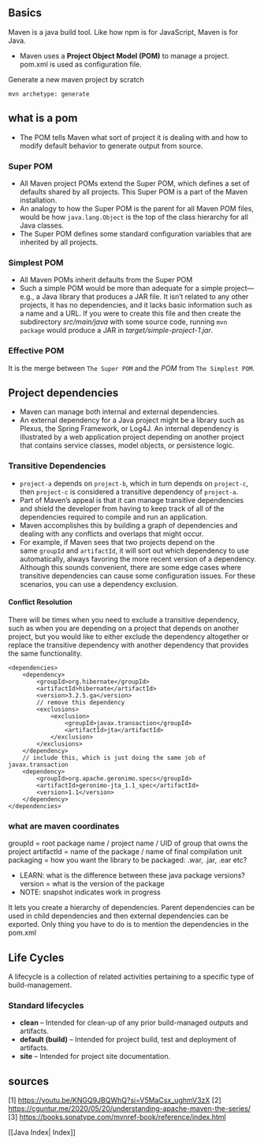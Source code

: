 ## Basics

Maven is a java build tool. Like how npm is for JavaScript, Maven is for Java.
*  Maven uses a **Project Object Model (POM)** to manage a project. pom.xml is used as configuration file.


Generate a new maven project by scratch
```
mvn archetype: generate
```


## what is a pom

* The POM tells Maven what sort of project it is dealing with and how to modify default behavior to generate output from source.

### Super POM

* All Maven project POMs extend the Super POM, which defines a set of defaults shared by all projects. This Super POM is a part of the Maven installation.
* An analogy to how the Super POM is the parent for all Maven POM files, would be how `java.lang.Object` is the top of the class hierarchy for all Java classes.
* The Super POM defines some standard configuration variables that are inherited by all projects.

### Simplest POM

* All Maven POMs inherit defaults from the Super POM
* Such a simple POM would be more than adequate for a simple project—e.g., a Java library that produces a JAR file. It isn’t related to any other projects, it has no dependencies, and it lacks basic information such as a name and a URL. If you were to create this file and then create the subdirectory _src/main/java_ with some source code, running `mvn package` would produce a JAR in _target/simple-project-1.jar_.

### Effective POM

It is the merge between `The Super POM` and the _POM_ from `The Simplest POM`.


## Project dependencies

* Maven can manage both internal and external dependencies. 
* An external dependency for a Java project might be a library such as Plexus, the Spring Framework, or Log4J. An internal dependency is illustrated by a web application project depending on another project that contains service classes, model objects, or persistence logic.

### Transitive Dependencies

 * `project-a` depends on `project-b`, which in turn depends on `project-c`, then `project-c` is considered a transitive dependency of `project-a`.
 * Part of Maven’s appeal is that it can manage transitive dependencies and shield the developer from having to keep track of all of the dependencies required to compile and run an application.
 * Maven accomplishes this by building a graph of dependencies and dealing with any conflicts and overlaps that might occur. 
 * For example, if Maven sees that two projects depend on the same `groupId` and `artifactId`, it will sort out which dependency to use automatically, always favoring the more recent version of a dependency. Although this sounds convenient, there are some edge cases where transitive dependencies can cause some configuration issues. For these scenarios, you can use a dependency exclusion.

#### Conflict Resolution

There will be times when you need to exclude a transitive dependency, such as when you are depending on a project that depends on another project, but you would like to either exclude the dependency altogether or replace the transitive dependency with another dependency that provides the same functionality.

```
<dependencies>
    <dependency>
        <groupId>org.hibernate</groupId>
        <artifactId>hibernate</artifactId>
        <version>3.2.5.ga</version>
        // remove this dependency
        <exclusions>
            <exclusion>
                <groupId>javax.transaction</groupId>
                <artifactId>jta</artifactId>
            </exclusion>
        </exclusions>
    </dependency>
    // include this, which is just doing the same job of javax.transaction
    <dependency>
        <groupId>org.apache.geronimo.specs</groupId>
        <artifactId>geronimo-jta_1.1_spec</artifactId>
        <version>1.1</version>
    </dependency>
</dependencies>
```

### what are maven coordinates

groupId = root package name / project name / UID of group that owns the project
artifactId = name of the package / name of final compilation unit
packaging = how you want the library to be packaged: .war, .jar, .ear etc? 
* LEARN: what is the difference between these java package versions?
version = what is the version of the package
* NOTE: snapshot indicates work in progress



It lets you create a hierarchy of dependencies. Parent dependencies can be used in child dependencies and then external dependencies can be exported. Only thing you have to do is to mention the dependencies in the pom.xml

## Life Cycles

A lifecycle is a collection of related activities pertaining to a specific type of build-management.

###  Standard lifecycles

- **clean** – Intended for clean-up of any prior build-managed outputs and artifacts.
- **default (build)** – Intended for project build, test and deployment of artifacts.
- **site** – Intended for project site documentation.


## sources

[1] https://youtu.be/KNGQ9JBQWhQ?si=V5MaCsx_ughmV3zX
[2] https://cguntur.me/2020/05/20/understanding-apache-maven-the-series/
[3] https://books.sonatype.com/mvnref-book/reference/index.html

[[Java Index| Index]]

